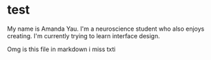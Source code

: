 # test
My name is Amanda Yau. I'm a neuroscience student who also enjoys creating.
I'm currently trying to learn interface design.    

Omg is this file in markdown i miss txti
